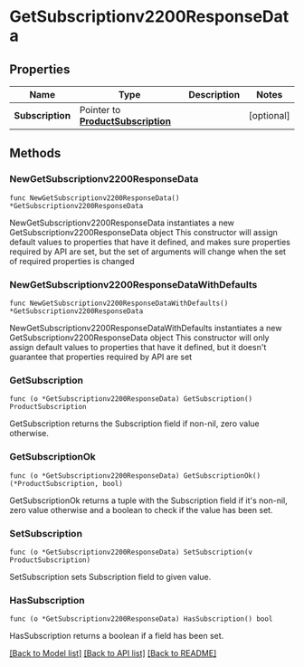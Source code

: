 # GetSubscriptionv2200ResponseData

## Properties

Name | Type | Description | Notes
------------ | ------------- | ------------- | -------------
**Subscription** | Pointer to [**ProductSubscription**](ProductSubscription.md) |  | [optional] 

## Methods

### NewGetSubscriptionv2200ResponseData

`func NewGetSubscriptionv2200ResponseData() *GetSubscriptionv2200ResponseData`

NewGetSubscriptionv2200ResponseData instantiates a new GetSubscriptionv2200ResponseData object
This constructor will assign default values to properties that have it defined,
and makes sure properties required by API are set, but the set of arguments
will change when the set of required properties is changed

### NewGetSubscriptionv2200ResponseDataWithDefaults

`func NewGetSubscriptionv2200ResponseDataWithDefaults() *GetSubscriptionv2200ResponseData`

NewGetSubscriptionv2200ResponseDataWithDefaults instantiates a new GetSubscriptionv2200ResponseData object
This constructor will only assign default values to properties that have it defined,
but it doesn't guarantee that properties required by API are set

### GetSubscription

`func (o *GetSubscriptionv2200ResponseData) GetSubscription() ProductSubscription`

GetSubscription returns the Subscription field if non-nil, zero value otherwise.

### GetSubscriptionOk

`func (o *GetSubscriptionv2200ResponseData) GetSubscriptionOk() (*ProductSubscription, bool)`

GetSubscriptionOk returns a tuple with the Subscription field if it's non-nil, zero value otherwise
and a boolean to check if the value has been set.

### SetSubscription

`func (o *GetSubscriptionv2200ResponseData) SetSubscription(v ProductSubscription)`

SetSubscription sets Subscription field to given value.

### HasSubscription

`func (o *GetSubscriptionv2200ResponseData) HasSubscription() bool`

HasSubscription returns a boolean if a field has been set.


[[Back to Model list]](../README.md#documentation-for-models) [[Back to API list]](../README.md#documentation-for-api-endpoints) [[Back to README]](../README.md)



